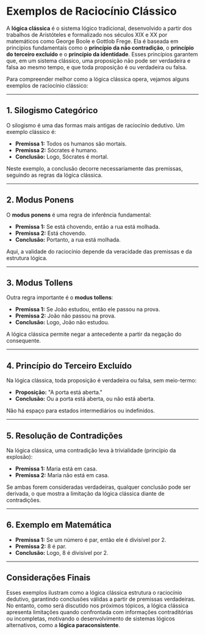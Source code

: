 
# Exemplos de Raciocínio Clássico

A **lógica clássica** é o sistema lógico tradicional, desenvolvido a partir dos trabalhos de Aristóteles e formalizado nos séculos XIX e XX por matemáticos como George Boole e Gottlob Frege. Ela é baseada em princípios fundamentais como o **princípio da não contradição**, o **princípio do terceiro excluído** e o **princípio da identidade**. Esses princípios garantem que, em um sistema clássico, uma proposição não pode ser verdadeira e falsa ao mesmo tempo, e que toda proposição é ou verdadeira ou falsa.

Para compreender melhor como a lógica clássica opera, vejamos alguns exemplos de raciocínio clássico:

---

## 1. Silogismo Categórico

O silogismo é uma das formas mais antigas de raciocínio dedutivo. Um exemplo clássico é:

- **Premissa 1:** Todos os humanos são mortais.
- **Premissa 2:** Sócrates é humano.
- **Conclusão:** Logo, Sócrates é mortal.

Neste exemplo, a conclusão decorre necessariamente das premissas, seguindo as regras da lógica clássica.

---

## 2. Modus Ponens

O **modus ponens** é uma regra de inferência fundamental:

- **Premissa 1:** Se está chovendo, então a rua está molhada.
- **Premissa 2:** Está chovendo.
- **Conclusão:** Portanto, a rua está molhada.

Aqui, a validade do raciocínio depende da veracidade das premissas e da estrutura lógica.

---

## 3. Modus Tollens

Outra regra importante é o **modus tollens**:

- **Premissa 1:** Se João estudou, então ele passou na prova.
- **Premissa 2:** João não passou na prova.
- **Conclusão:** Logo, João não estudou.

A lógica clássica permite negar a antecedente a partir da negação do consequente.

---

## 4. Princípio do Terceiro Excluído

Na lógica clássica, toda proposição é verdadeira ou falsa, sem meio-termo:

- **Proposição:** "A porta está aberta."
- **Conclusão:** Ou a porta está aberta, ou não está aberta.

Não há espaço para estados intermediários ou indefinidos.

---

## 5. Resolução de Contradições

Na lógica clássica, uma contradição leva à trivialidade (princípio da explosão):

- **Premissa 1:** Maria está em casa.
- **Premissa 2:** Maria não está em casa.

Se ambas forem consideradas verdadeiras, qualquer conclusão pode ser derivada, o que mostra a limitação da lógica clássica diante de contradições.

---

## 6. Exemplo em Matemática

- **Premissa 1:** Se um número é par, então ele é divisível por 2.
- **Premissa 2:** 8 é par.
- **Conclusão:** Logo, 8 é divisível por 2.

---

## Considerações Finais

Esses exemplos ilustram como a lógica clássica estrutura o raciocínio dedutivo, garantindo conclusões válidas a partir de premissas verdadeiras. No entanto, como será discutido nos próximos tópicos, a lógica clássica apresenta limitações quando confrontada com informações contraditórias ou incompletas, motivando o desenvolvimento de sistemas lógicos alternativos, como a **lógica paraconsistente**.
```
